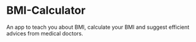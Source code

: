 # BMI-Calculator
An app to teach you about BMI, calculate your BMI and suggest efficient advices from medical doctors.
